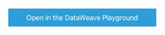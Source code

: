 <a href="https://dataweave.mulesoft.com/learn/playground?projectMethod=GHRepo&repo=Harsha-0%2Finternal&path=functions%2Fgreeting"><img width="300" src="/images/dwplayground-button.png"><a>
